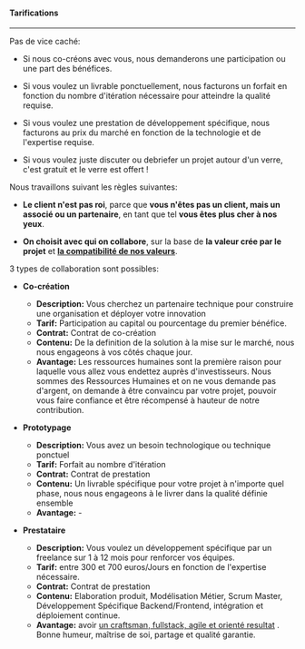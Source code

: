 #### Tarifications
---

Pas de vice caché:

- Si nous co-créons avec vous, nous demanderons une participation ou une part des bénéfices.

- Si vous voulez un livrable ponctuellement, nous facturons un forfait en fonction du nombre d'itération nécessaire pour atteindre la qualité requise.

- Si vous voulez une prestation de développement spécifique, nous facturons au prix du marché en fonction de la technologie et de l'expertise requise.

- Si vous voulez juste discuter ou debriefer un projet autour d'un verre, c'est gratuit et le verre est offert !

Nous travaillons suivant les règles suivantes:

- **Le client n'est pas roi**, parce que **vous n'êtes pas un client, mais un associé ou un partenaire**, en tant que tel **vous êtes plus cher à nos yeux**.

- **On choisit avec qui on collabore**, sur la base de __la valeur crée par le projet__ et __[la compatibilité de nos valeurs](../mentions.html)__.

3 types de collaboration sont possibles:

- __Co-création__
    - __Description:__ Vous cherchez un partenaire technique pour construire une organisation et déployer votre innovation
    - __Tarif:__       Participation au capital ou pourcentage du premier bénéfice.
    - __Contrat:__     Contrat de co-création
    - __Contenu:__     De la definition de la solution à la mise sur le marché, nous nous engageons à vos côtés chaque jour.
    - __Avantage:__     Les ressources humaines sont la première raison pour laquelle vous allez vous endettez auprès d'investisseurs. Nous sommes des Ressources Humaines et on ne vous demande pas d'argent, on demande à être convaincu par votre projet, pouvoir vous faire confiance et être récompensé à hauteur de notre contribution.

- __Prototypage__  
    - __Description:__ Vous avez un besoin technologique ou technique ponctuel
    - __Tarif:__       Forfait au nombre d'itération
    - __Contrat:__     Contrat de prestation
    - __Contenu:__     Un livrable spécifique pour votre projet à n'importe quel phase, nous nous engageons à le livrer dans la qualité définie ensemble
    - __Avantage:__   - 


- __Prestataire__
    - __Description:__ Vous voulez un développement spécifique par un freelance sur 1 à 12 mois pour renforcer vos équipes.
    - __Tarif:__       entre 300 et 700 euros/Jours en fonction de l'expertise nécessaire.
    - __Contrat:__     Contrat de prestation
    - __Contenu:__     Elaboration produit, Modélisation Métier, Scrum Master, Développement Spécifique Backend/Frontend, intégration et déploiement continue.
    - __Avantage:__   avoir [un craftsman, fullstack, agile et orienté resultat]() . Bonne humeur, maîtrise de soi, partage et qualité garantie.